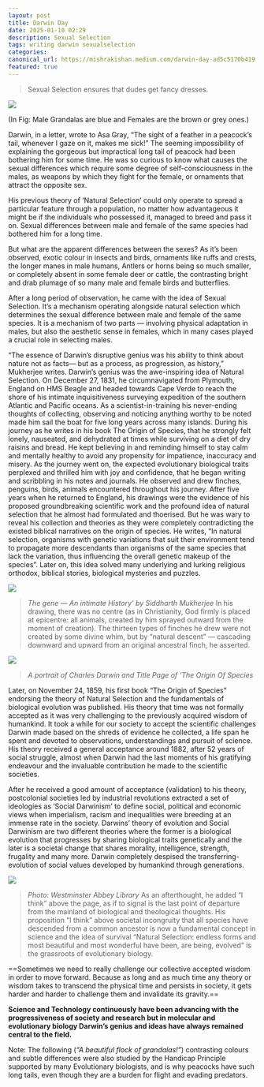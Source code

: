 ```yaml
---
layout: post
title: Darwin Day
date: 2025-01-10 02:29
description: Sexual Selection 
tags: writing darwin sexualselection
categories:
canonical_url: https://mishrakishan.medium.com/darwin-day-ad5c5170b419
featured: true
---
```


>Sexual Selection ensures that dudes get fancy dresses.

![](https://miro.medium.com/v2/resize:fit:720/format:webp/1*odFY9m9MBawrlUePhayATg.png)

(In Fig: Male Grandalas are blue and Females are the brown or grey ones.)

Darwin, in a letter, wrote to Asa Gray, “The sight of a feather in a peacock’s tail, whenever I gaze on it, makes me sick!” The seeming impossibility of explaining the gorgeous but impractical long tail of peacock had been bothering him for some time. He was so curious to know what causes the sexual differences which require some degree of self-consciousness in the males, as weapons by which they fight for the female, or ornaments that attract the opposite sex.

His previous theory of ‘Natural Selection’ could only operate to spread a particular feature through a population, no matter how advantageous it might be if the individuals who possessed it, managed to breed and pass it on. Sexual differences between male and female of the same species had bothered him for a long time.

But what are the apparent differences between the sexes? As it’s been observed, exotic colour in insects and birds, ornaments like ruffs and crests, the longer manes in male humans, Antlers or horns being so much smaller, or completely absent in some female deer or cattle, the contrasting bright and drab plumage of so many male and female birds and butterflies.

After a long period of observation, he came with the idea of Sexual Selection. It’s a mechanism operating alongside natural selection which determines the sexual difference between male and female of the same species. It is a mechanism of two parts — involving physical adaptation in males, but also the aesthetic sense in females, which in many cases played a crucial role in selecting males.

“The essence of Darwin’s disruptive genius was his ability to think about nature not as facts— but as a process, as progression, as history,” Mukherjee writes. Darwin’s genius was the awe-inspiring idea of Natural Selection. On December 27, 1831, he circumnavigated from Plymouth, England on HMS Beagle and headed towards Cape Verde to reach the shore of his intimate inquisitiveness surveying expedition of the southern Atlantic and Pacific oceans. As a scientist-in-training his never-ending thoughts of collecting, observing and noticing anything worthy to be noted made him sail the boat for five long years across many islands. During his journey as he writes in his book The Origin of Species, that he strongly felt lonely, nauseated, and dehydrated at times while surviving on a diet of dry raisins and bread. He kept believing in and reminding himself to stay calm and mentally healthy to avoid any propensity for impatience, inaccuracy and misery. As the journey went on, the expected evolutionary biological traits perplexed and thrilled him with joy and confidence, that he began writing and scribbling in his notes and journals. He observed and drew finches, penguins, birds, animals encountered throughout his journey. After five years when he returned to England, his drawings were the evidence of his proposed groundbreaking scientific work and the profound idea of natural selection that he almost had formulated and thoerised. But he was wary to reveal his collection and theories as they were completely contradicting the existed biblical narratives on the origin of species. He writes, “In natural selection, organisms with genetic variations that suit their environment tend to propagate more descendants than organisms of the same species that lack the variation, thus influencing the overall genetic makeup of the species”. Later on, this idea solved many underlying and lurking religious orthodox, biblical stories, biological mysteries and puzzles.

![](https://miro.medium.com/v2/resize:fit:720/format:webp/1*rtIJQkPfa1neEWflYvD2tw.jpeg)

>*The gene — An intimate History’ by Siddharth Mukherjee*
In his drawing, there was no centre (as in Christianity, God firmly is placed at epicentre: all animals, created by him sprayed outward from the moment of creation). The thirteen types of finches he drew were not created by some divine whim, but by “natural descent” — cascading downward and upward from an original ancestral finch, he asserted.

![](https://miro.medium.com/v2/resize:fit:720/format:webp/0*PjEmLTdraH14lLT5.jpg)

>*A portrait of Charles Darwin and Title Page of ‘The Origin Of Species*

Later, on November 24, 1859, his first book “The Origin of Species” endorsing the theory of Natural Selection and the fundamentals of biological evolution was published. His theory that time was not formally accepted as it was very challenging to the previously acquired wisdom of humankind. It took a while for our society to accept the scientific challenges Darwin made based on the shreds of evidence he collected, a life span he spent and devoted to observations, understandings and pursuit of science. His theory received a general acceptance around 1882, after 52 years of social struggle, almost when Darwin had the last moments of his gratifying endeavour and the invaluable contribution he made to the scientific societies.

After he received a good amount of acceptance (validation) to his theory, postcolonial societies led by industrial revolutions extracted a set of ideologies as ‘Social Darwinism’ to define social, political and economic views when imperialism, racism and inequalities were breeding at an immense rate in the society. Darwins’ theory of evolution and Social Darwinism are two different theories where the former is a biological evolution that progresses by sharing biological traits genetically and the later is a societal change that shares morality, intelligence, strength, frugality and many more. Darwin completely despised the transferring-evolution of social values developed by humankind through generations.

![](https://miro.medium.com/v2/resize:fit:640/format:webp/0*JcuJI7j-Ob8skckf.jpg)

>*Photo: Westminster Abbey Library*
As an afterthought, he added “I think” above the page, as if to signal is the last point of departure from the mainland of biological and theological thoughts. His proposition “I think” above societal incongruity that all species have descended from a common ancestor is now a fundamental concept in science and the idea of survival “Natural Selection: endless forms and most beautiful and most wonderful have been, are being, evolved” is the grassroots of evolutionary biology.

==Sometimes we need to really challenge our collective accepted wisdom in order to move forward. Because as long and as much time any theory or wisdom takes to transcend the physical time and persists in society, it gets harder and harder to challenge them and invalidate its gravity.==

**Science and Technology continuously have been advancing with the progressiveness of society and research but in molecular and evolutionary biology Darwin’s genius and ideas have always remained central to the field.**

Note: The following (*“A beautiful flock of grandalas!”*) contrasting colours and subtle differences were also studied by the Handicap Principle supported by many Evolutionary biologists, and is why peacocks have such long tails, even though they are a burden for flight and evading predators.